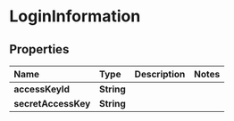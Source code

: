 # LoginInformation

## Properties

| Name | Type | Description | Notes |
| :--- | :--- | :--- | :--- |
| **accessKeyId** | **String** |  |  |
| **secretAccessKey** | **String** |  |  |

